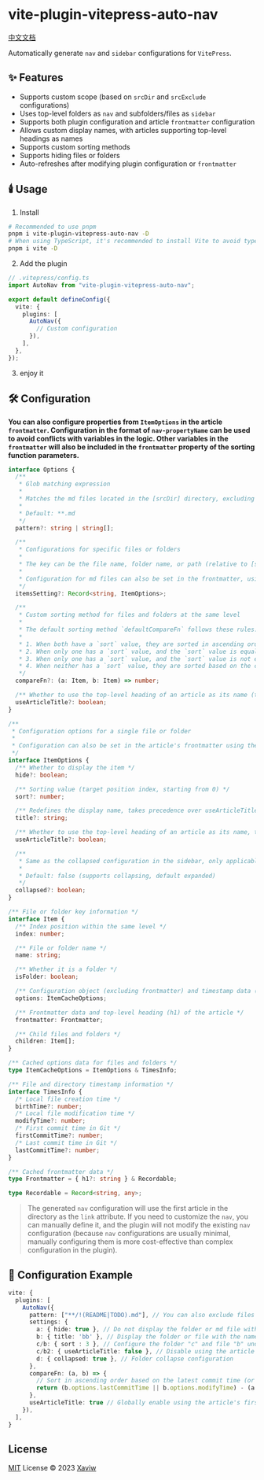 # vite-plugin-vitepress-auto-nav

[中文文档](./README-CN.md)

Automatically generate `nav` and `sidebar` configurations for `VitePress`.

## ✨ Features

- Supports custom scope (based on `srcDir` and `srcExclude` configurations)
- Uses top-level folders as `nav` and subfolders/files as `sidebar`
- Supports both plugin configuration and article `frontmatter` configuration
- Allows custom display names, with articles supporting top-level headings as names
- Supports custom sorting methods
- Supports hiding files or folders
- Auto-refreshes after modifying plugin configuration or `frontmatter`

## 🕯️ Usage

1. Install

```sh
# Recommended to use pnpm
pnpm i vite-plugin-vitepress-auto-nav -D
# When using TypeScript, it's recommended to install Vite to avoid type errors
pnpm i vite -D
```

2. Add the plugin

```ts
// .vitepress/config.ts
import AutoNav from "vite-plugin-vitepress-auto-nav";

export default defineConfig({
  vite: {
    plugins: [
      AutoNav({
        // Custom configuration
      }),
    ],
  },
});
```

3. enjoy it

## 🛠️ Configuration

**You can also configure properties from `ItemOptions` in the article `frontmatter`. Configuration in the format of `nav-propertyName` can be used to avoid conflicts with variables in the logic. Other variables in the `frontmatter` will also be included in the `frontmatter` property of the sorting function parameters.**

```ts
interface Options {
  /**
   * Glob matching expression
   *
   * Matches the md files located in the [srcDir] directory, excluding those specified in [srcExclude]
   *
   * Default: **.md
   */
  pattern?: string | string[];

  /**
   * Configurations for specific files or folders
   *
   * The key can be the file name, folder name, or path (relative to [srcDir]). When there are duplicate names, the path is used for differentiation.
   *
   * Configuration for md files can also be set in the frontmatter, using the same `propertyName` or `nav-propertyName`. This takes precedence over the itemsSetting configuration.
   */
  itemsSetting?: Record<string, ItemOptions>;

  /**
   * Custom sorting method for files and folders at the same level
   *
   * The default sorting method `defaultCompareFn` follows these rules:
   *
   * 1. When both have a `sort` value, they are sorted in ascending order based on the `sort` value, and then by creation time in ascending order.
   * 2. When only one has a `sort` value, and the `sort` value is equal to the index value of the other, the one with the `sort` value comes first.
   * 3. When only one has a `sort` value, and the `sort` value is not equal to the index value of the other, they are compared based on the `sort` value and the index value, and sorted in ascending order.
   * 4. When neither has a `sort` value, they are sorted based on the creation time (`firstCommitTime` or `birthTime`).
   */
  compareFn?: (a: Item, b: Item) => number;

  /** Whether to use the top-level heading of an article as its name (to handle cases where the file name may be an abbreviation). Can also be individually configured in the itemsSetting. */
  useArticleTitle?: boolean;
}

/**
 * Configuration options for a single file or folder
 *
 * Configuration can also be set in the article's frontmatter using the same `propertyName` or `nav-propertyName`. This takes precedence over the itemsSetting configuration.
 */
interface ItemOptions {
  /** Whether to display the item */
  hide?: boolean;

  /** Sorting value (target position index, starting from 0) */
  sort?: number;

  /** Redefines the display name, takes precedence over useArticleTitle */
  title?: string;

  /** Whether to use the top-level heading of an article as its name, takes precedence over the global useArticleTitle configuration */
  useArticleTitle?: boolean;

  /**
   * Same as the collapsed configuration in the sidebar, only applicable to folders
   *
   * Default: false (supports collapsing, default expanded)
   */
  collapsed?: boolean;
}

/** File or folder key information */
interface Item {
  /** Index position within the same level */
  index: number;

  /** File or folder name */
  name: string;

  /** Whether it is a folder */
  isFolder: boolean;

  /** Configuration object (excluding frontmatter) and timestamp data (TimesInfo) */
  options: ItemCacheOptions;

  /** Frontmatter data and top-level heading (h1) of the article */
  frontmatter: Frontmatter;

  /** Child files and folders */
  children: Item[];
}

/** Cached options data for files and folders */
type ItemCacheOptions = ItemOptions & TimesInfo;

/** File and directory timestamp information */
interface TimesInfo {
  /* Local file creation time */
  birthTime?: number;
  /* Local file modification time */
  modifyTime?: number;
  /* First commit time in Git */
  firstCommitTime?: number;
  /* Last commit time in Git */
  lastCommitTime?: number;
}

/** Cached frontmatter data */
type Frontmatter = { h1?: string } & Recordable;

type Recordable = Record<string, any>;
```

> The generated `nav` configuration will use the first article in the directory as the `link` attribute. If you need to customize the `nav`, you can manually define it, and the plugin will not modify the existing `nav` configuration (because `nav` configurations are usually minimal, manually configuring them is more cost-effective than complex configuration in the plugin).

## 🎊 Configuration Example

```ts
vite: {
  plugins: [
    AutoNav({
      pattern: ["**/!(README|TODO).md"], // You can also exclude files that you don't want to display, for example, exclude README and TODO files
      settings: {
        a: { hide: true }, // Do not display the folder or md file with the name "a"
        b: { title: 'bb' }, // Display the folder or file with the name "b" as "bb" in the menu
        c/b: { sort : 3 }, // Configure the folder "c" and file "b" under the specified path, it will be sorted at index 3 or at the end
        c/b2: { useArticleTitle: false }, // Disable using the article's first-level title as the article name
        d: { collapsed: true }, // Folder collapse configuration
      },
      compareFn: (a, b) => {
        // Sort in ascending order based on the latest commit time (or local file modification time if there is no commit record)
        return (b.options.lastCommitTime || b.options.modifyTime) - (a.options.lastCommitTime || a.options.modifyTime)
      },
      useArticleTitle: true // Globally enable using the article's first-level title as the article name
    }),
  ],
}
```

## License

[MIT](./LICENSE) License © 2023 [Xaviw](https://github.com/Xaviw)
